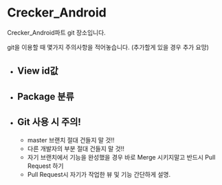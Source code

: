 # Crecker_Android
Crecker_Android파트 git 장소입니다.

git을 이용할 때 몇가지 주의사항을 적어놓습니다. (추가할게 있을 경우 추가 요망)

* ## View id값
* ## Package 분류
* ## Git 사용 시 주의!
	* master 브랜치 절대 건들지 말 것!!
	* 다른 개발자의 부분 절대 건들지 말 것!!
	* 자기 브랜치에서 기능을 완성했을 경우 바로 Merge 시키지말고
	   반드시 Pull Request 하기
	* Pull Request시 자기가 작업한 뷰 및 기능 간단하게 설명.
